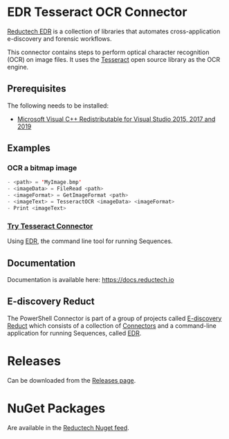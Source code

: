 # EDR Tesseract OCR Connector

[Reductech EDR](https://gitlab.com/reductech/edr) is a collection of
libraries that automates cross-application e-discovery and forensic workflows.

This connector contains steps to perform optical character recognition (OCR)
on image files. It uses the [Tesseract](https://github.com/tesseract-ocr/tesseract)
open source library as the OCR engine.

## Prerequisites

The following needs to be installed:

- [Microsoft Visual C++ Redistributable for Visual Studio 2015, 2017 and 2019](https://support.microsoft.com/en-us/topic/the-latest-supported-visual-c-downloads-2647da03-1eea-4433-9aff-95f26a218cc0)

## Examples

### OCR a bitmap image

```scala
- <path> = 'MyImage.bmp'
- <imageData> = FileRead <path>
- <imageFormat> = GetImageFormat <path>
- <imageText> = TesseractOCR <imageData> <imageFormat>
- Print <imageText>
```

### [Try Tesseract Connector](https://gitlab.com/reductech/edr/edr/-/releases)

Using [EDR](https://gitlab.com/reductech/edr/edr),
the command line tool for running Sequences.

## Documentation

Documentation is available here: https://docs.reductech.io

## E-discovery Reduct

The PowerShell Connector is part of a group of projects called
[E-discovery Reduct](https://gitlab.com/reductech/edr)
which consists of a collection of [Connectors](https://gitlab.com/reductech/edr/connectors)
and a command-line application for running Sequences, called
[EDR](https://gitlab.com/reductech/edr/edr/-/releases).

# Releases

Can be downloaded from the [Releases page](https://gitlab.com/reductech/edr/connectors/tesseract/-/releases).

# NuGet Packages

Are available in the [Reductech Nuget feed](https://gitlab.com/reductech/nuget/-/packages).
